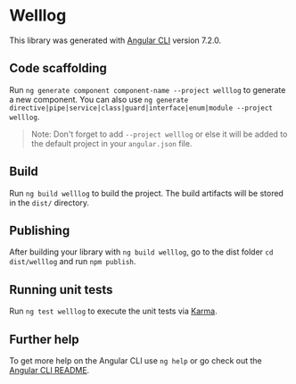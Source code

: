 # Welllog

This library was generated with [Angular CLI](https://github.com/angular/angular-cli) version 7.2.0.

## Code scaffolding

Run `ng generate component component-name --project welllog` to generate a new component. You can also use `ng generate directive|pipe|service|class|guard|interface|enum|module --project welllog`.
> Note: Don't forget to add `--project welllog` or else it will be added to the default project in your `angular.json` file. 

## Build

Run `ng build welllog` to build the project. The build artifacts will be stored in the `dist/` directory.

## Publishing

After building your library with `ng build welllog`, go to the dist folder `cd dist/welllog` and run `npm publish`.

## Running unit tests

Run `ng test welllog` to execute the unit tests via [Karma](https://karma-runner.github.io).

## Further help

To get more help on the Angular CLI use `ng help` or go check out the [Angular CLI README](https://github.com/angular/angular-cli/blob/master/README.md).
